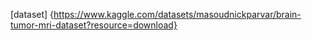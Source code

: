 [dataset] {https://www.kaggle.com/datasets/masoudnickparvar/brain-tumor-mri-dataset?resource=download}
